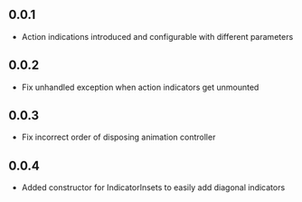 ## 0.0.1
* Action indications introduced and configurable with different parameters

## 0.0.2
* Fix unhandled exception when action indicators get unmounted

## 0.0.3
* Fix incorrect order of disposing animation controller

## 0.0.4
* Added constructor for IndicatorInsets to easily add diagonal indicators
